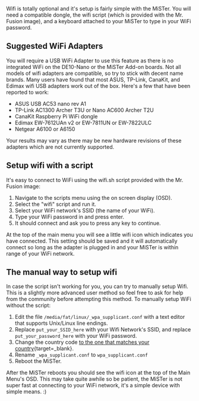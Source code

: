 
Wifi is totally optional and it's setup is fairly simple with the MiSTer. You will need a compatible dongle, the wifi script (which is provided with the Mr. Fusion image), and a keyboard attached to your MiSTer to type in your WiFi password.

## Suggested WiFi Adapters

You will require a USB WiFi Adapter to use this feature as there is no integrated WiFi on the DE10-Nano or the MiSTer Add-on boards. Not all models of wifi adapters are compatible, so try to stick with decent name brands. Many users have found that most ASUS, TP-Link, CanaKit, and Edimax wifi USB adapters work out of the box. Here's a few that have been reported to work:

* ASUS USB AC53 nano rev A1
* TP-Link AC1300 Archer T3U or Nano AC600 Archer T2U
* CanaKit Raspberry Pi WiFi dongle
* Edimax EW-7612UAn v2 or EW-7811UN or EW-7822ULC
* Netgear A6100 or A6150

Your results may vary as there may be new hardware revisions of these adapters which are not currently supported.

## Setup wifi with a script

It's easy to connect to WiFi using the wifi.sh script provided with the Mr. Fusion image:

1. Navigate to the scripts menu using the on screen display (OSD). 
2. Select the "wifi" script and run it.
3. Select your WiFi network's SSID (the name of your WiFi). 
4. Type your WiFi password in and press enter.
5. It should connect and ask you to press any key to continue. 

At the top of the main menu you will see a little wifi icon which indicates you have connected. This setting should be saved and it will automatically connect so long as the adapter is plugged in and your MiSTer is within range of your WiFi network.

## The manual way to setup wifi

In case the script isn't working for you, you can try to manually setup Wifi. This is a slightly more advanced user method so feel free to ask for help from the community before attempting this method. To manually setup WiFi without the script:

1. Edit the file `/media/fat/linux/_wpa_supplicant.conf` with a text editor that supports Unix/Linux line endings.
2. Replace `put_your_SSID_here` with your Wifi Network's SSID, and replace `put_your_password_here` with your WiFi password. 
3. Change the country code [to the one that matches your country](https://www.arubanetworks.com/techdocs/InstantWenger_Mobile/Advanced/Content/Instant%20User%20Guide%20-%20volumes/Country_Codes_List.htm){target=_blank}. 
4. Rename `_wpa_supplicant.conf` to `wpa_supplicant.conf`
5. Reboot the MiSTer.

After the MiSTer reboots you should see the wifi icon at the top of the Main Menu's OSD. This may take quite awhile so be patient, the MiSTer is not super fast at connecting to your WiFi network, it's a simple device with simple means. :)
